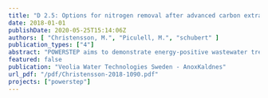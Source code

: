 ```yaml
---
title: "D 2.5: Options for nitrogen removal after advanced carbon extraction"
date: 2018-01-01
publishDate: 2020-05-25T15:14:06Z
authors: [ "Christensson, M.", "Piculell, M.", "schubert" ]
publication_types: ["4"]
abstract: "POWERSTEP aims to demonstrate energy-positive wastewater treatment, which requires the utilization of the internal carbon in the wastewater to produce biogas. An increased carbon extraction for biogas production challenges conventional nitrogen removal, in which denitrifying bacteria depend on an easily accessible source of carbon. Hence, POWERSTEP focuses on novel concepts for nitrogen removal in the mainstream line, with a minimum requirement of carbon. Within work package (WP) 2 of POWERSTEP, Mainstream nitrogen removal, three different tasks have been performed that represents three different options for nitrogen removal after advanced carbon extraction. In task 2.1 Advanced control strategies, it was demonstrated in Case study Westewitz WWTP that, with an advanced control system where polymer addition in the primary treatment was based on minimum carbon source requirement for denitrification, a high degree of carbon extraction could be achieved while still meeting the effluent demands for nitrogen, utilizing the conventional nitrification-denitrification pathway. In task 2.2 Mainstream deammonification, the concept using a specific group of autotrophic bacteria, commonly referred to as anammox bacteria, for removal of ammonia to nitrogen gas was demonstrated in full scale prototype in Case study Sjölunda WWTP. Since anammox bacteria are not dependent on carbon for nitrogen removal, the full potential of carbon recovery for biogas production can be reached. In task 2.3 Mainstream duckweed reactor, the potential of using duckweed for high production of vegetal organic biomass for biogas production and simultaneously achieve nitrogen removal, was demonstrated in Case study Westewitz WWTP. This deliverable provides a guideline, where the different options to remove nitrogen within municipal wastewater after advanced carbon extraction are presented based on the performed tasks in WP2 of POWERSTEP, and in comparison with conventional processes. Special emphasis is made on resources (energy, footprint, chemicals) and performances (removal stability, flexibility, sludge production). The outcome from POWERSTEP (tasks 2.1.-2.3) and comparisons with conventional processes showed that in order to meet the full potential of carbon recovery and turning the wastewater treatment plant truly energy positive while still meeting high nitrogen removal requirements, there is a need to implement anammox removal technology. However, the full scale demonstration showed that even if the potential is clearly there, the technology is not yet mature enough to be commonly implemented during cold (<15°C), diluted (low NH4N concentrations) and unfavourable (high) COD to N conditions in the wastewater, why further full scale demonstrations are highly recommended. Under more favourable, and especially warmer wastewater conditions, the anammox technology is today ready for the early frontrunners. Finally, the power of an advanced control strategy for conventional nitrification and denitrification should not be underestimated. With an optimised extraction of primary organic carbon, a large increase of biogas and energy recovery can be obtained without jeopardizing the nitrogen limits. This strategy is ready for implementation and should be evaluated on all wastewater treatment plants."
featured: false
publication: "Veolia Water Technologies Sweden - AnoxKaldnes"
url_pdf: "/pdf/Christensson-2018-1090.pdf"
projects: ["powerstep"]
---
```


